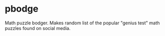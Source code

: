 # pbodge
Math puzzle bodger. Makes random list of the popular "genius test" math puzzles found on social media.
